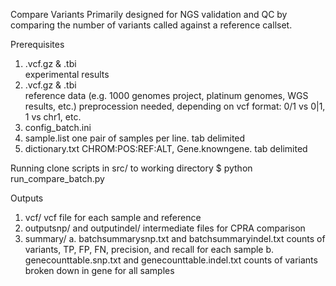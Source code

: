Compare Variants
Primarily designed for NGS validation and QC by comparing the number of variants called against a reference callset.

Prerequisites
1. <sample>.vcf.gz & .tbi  
 experimental results
2. <reference>.vcf.gz & .tbi  
 reference data (e.g. 1000 genomes project, platinum genomes, WGS results, etc.)
 preprocession needed, depending on vcf format: 0/1 vs 0|1, 1 vs chr1, etc.
3. config_batch.ini
4. sample.list
  one pair of samples per line. tab delimited
5. dictionary.txt
  CHROM:POS:REF:ALT, Gene.knowngene. tab delimited
  
Running
clone scripts in src/ to working directory
$ python run_compare_batch.py

Outputs
1. vcf/
  vcf file for each sample and reference
2. outputsnp/ and outputindel/
  intermediate files for CPRA comparison
3. summary/
  a. batchsummarysnp.txt and batchsummaryindel.txt
    counts of variants, TP, FP, FN, precision, and recall for each sample
  b. genecounttable.snp.txt and genecounttable.indel.txt
    counts of variants broken down in gene for all samples

